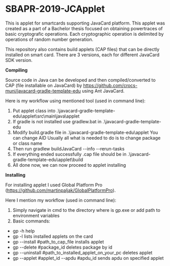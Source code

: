# SBAPR-2019-JCApplet

This is applet for smartcards supporting JavaCard platform.
This applet was created as a part of a Bachelor thesis focused on obtaining powertraces of basic cryptografic operations.
Each cryptographic operation is delimited by operations of random number generation.

This repository also contains build applets (CAP files) that can be directly installed on smart card.
There are 3 versions, each for different JavaCard SDK version.

**Compiling**

Source code in Java can be developed and then compiled/converted to CAP (file installable on JavaCard) by https://github.com/crocs-muni/javacard-gradle-template-edu using Ant JavaCard.

Here is my workflow using mentioned tool (used in command line):
1. Put applet class into .\javacard-gradle-template-edu\applet\src\main\java\applet
2. If gradle is not installed use gradlew.bat in .\javacard-gradle-template-edu
3. Modify build.gradle file in .\javacard-gradle-template-edu\applet
	You can change AID
	Usually all what is needed to do is to change package or class name
4. Then run gradlew buildJavaCard  --info --rerun-tasks
5. If everything ended successfully .cap file should be in .\javacard-gradle-template-edu\applet\build
6. All done now, we can now proceed to applet installing

**Installing**

For installing applet I used Global Platform Pro (https://github.com/martinpaljak/GlobalPlatformPro).

Here I mention my workflow (used in command line):
1. Simply navigate in cmd to the directory where is gp.exe or add path to environment variables
2. Basic commands:
 * gp -h help
 * gp -l lists installed applets on the card
 * gp --install #path_to_cap_file installs applet
 * gp --delete #package_id deletes package by id 
 * gp --uninstall #path_to_installed_applet_on_your_pc deletes applet
 * gp --applet #applet_id --apdu #apdu_id sends apdu on specified applet
